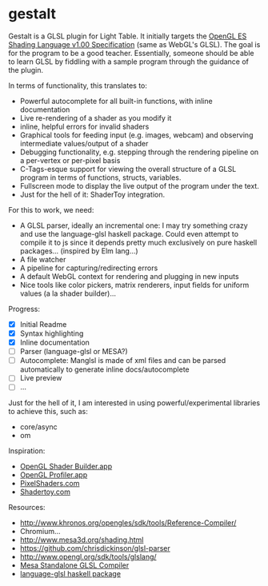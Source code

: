 # gestalt

Gestalt is a GLSL plugin for Light Table.
It initially targets the [OpenGL ES Shading Language v1.00 Specification](http://www.khronos.org/registry/gles/specs/2.0/GLSL_ES_Specification_1.0.17.pdf) (same as WebGL's GLSL).
The goal is for the program to be a good teacher.
Essentially, someone should be able to learn GLSL by fiddling with a sample program through the guidance of the plugin.

In terms of functionality, this translates to:

- Powerful autocomplete for all built-in functions, with inline documentation
- Live re-rendering of a shader as you modify it
- inline, helpful errors for invalid shaders
- Graphical tools for feeding input (e.g. images, webcam) and observing intermediate values/output of a shader
- Debugging functionality, e.g. stepping through the rendering pipeline on a per-vertex or per-pixel basis
- C-Tags-esque support for viewing the overall structure of a GLSL program in terms of functions, structs, variables.
- Fullscreen mode to display the live output of the program under the text.
- Just for the hell of it: ShaderToy integration.

For this to work, we need:

- A GLSL parser, ideally an incremental one: I may try something crazy and use the language-glsl haskell package. Could even attempt to compile it to js since it depends pretty much exclusively on pure haskell packages... (inspired by Elm lang...)
- A file watcher
- A pipeline for capturing/redirecting errors
- A default WebGL context for rendering and plugging in new inputs
- Nice tools like color pickers, matrix renderers, input fields for uniform values (a la shader builder)...

Progress:

- [x] Initial Readme
- [x] Syntax highlighting
- [x] Inline documentation
- [ ] Parser (language-glsl or MESA?)
- [ ] Autocomplete: Manglsl is made of xml files and can be parsed automatically to generate inline docs/autocomplete
- [ ] Live preview
- [ ] ...

Just for the hell of it, I am interested in using powerful/experimental libraries
to achieve this, such as:

- core/async
- om

Inspiration:

- [OpenGL Shader Builder.app](https://developer.apple.com/library/mac/documentation/graphicsimaging/conceptual/OpenGLShaderBuilderUserGuide/Introduction/Introduction.html)
- [OpenGL Profiler.app](https://developer.apple.com/library/mac/documentation/graphicsimaging/conceptual/OpenGLProfilerUserGuide/Introduction/Introduction.html)
- [PixelShaders.com](http://pixelshaders.com/)
- [Shadertoy.com](shadertoy.com)

Resources:

- http://www.khronos.org/opengles/sdk/tools/Reference-Compiler/
- Chromium...
- http://www.mesa3d.org/shading.html
- https://github.com/chrisdickinson/glsl-parser
- http://www.opengl.org/sdk/tools/glslang/
- [Mesa Standalone GLSL Compiler](http://www.mesa3d.org/shading.html#standalone)
- [language-glsl haskell package](http://hackage.haskell.org/package/language-glsl)
